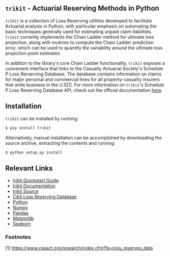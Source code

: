 ## `trikit` - Actuarial Reserving Methods in Python

`trikit` is a collection of Loss Reserving utilities developed to facilitate
Actuarial analysis in Python, with particular emphasis on automating the basic
techniques generally used for estimating unpaid claim liabilities. `trikit`
currently implements the Chain Ladder method for ultimate loss projection,
along with routines to compute the Chain Ladder prediction error, which can be
used to quantify the variability around the ultimate loss projection
point estimates.

In addition to the library's core Chain Ladder functionality, `trikit`
exposes a convenient interface that links to the Casualty Actuarial Society's
Schedule P Loss Rerserving Database. The database contains information on
claims for major personal and commercial lines for all property-casualty
insurers that write business in the U.S[1]. For more information on
`trikit`'s Schedule P Loss Reserving Database API, check out the official
documentation [here](https://github.com/jtrive84/trikit/docs).


## Installation

`trikit` can be installed by running:

```sh
$ pip install trikit
```

Alternatively, manual installation can be accomplished by downloading the
source archive, extracting the contents and running:

```sh
$ python setup.py install
```


## Relevant Links
- [trikit Quickstart Guide](https://github.com/jtrive84/trikit/docs/quickstart)
- [trikit Documentation](https://github.com/jtrive84/trikit/docs)
- [trikit Source](https://github.com/jtrive84/trikit)
- [CAS Loss Reserving Database](https://www.casact.org/research/index.cfm?fa=loss_reserves_data)
- [Python](https://www.python.org/)
- [Numpy](http://www.numpy.org/)
- [Pandas](https://pandas.pydata.org/)
- [Matplotlib](https://matplotlib.org/)
- [Seaborn](https://seaborn.pydata.org/)





### Footnotes     

[1] https://www.casact.org/research/index.cfm?fa=loss_reserves_data
